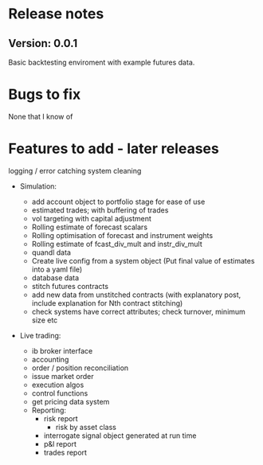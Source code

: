 # Release notes

## Version: 0.0.1


Basic backtesting enviroment with example futures data.


# Bugs to fix

None that I know of


# Features to add - later releases

logging / error catching
system cleaning

* Simulation:

  * add account object to portfolio stage for ease of use
  * estimated trades; with buffering of trades
  * vol targeting with capital adjustment
  * Rolling estimate of forecast scalars
  * Rolling optimisation of forecast and instrument weights
  * Rolling estimate of fcast_div_mult and instr_div_mult
  * quandl data
  * Create live config from a system object (Put final value of estimates into a yaml file) 
  * database data
  * stitch futures contracts 
  * add new data from unstitched contracts (with explanatory post, include explanation for Nth contract stitching)
  * check systems have correct attributes; check turnover, minimum size etc

* Live trading:

  * ib broker interface
  * accounting
  * order / position reconciliation
  * issue market order 
  * execution algos
  * control functions
  * get pricing data system 
  * Reporting: 
    * risk report
      * risk by asset class
    * interrogate signal object generated at run time
    * p&l report
    * trades report
    
